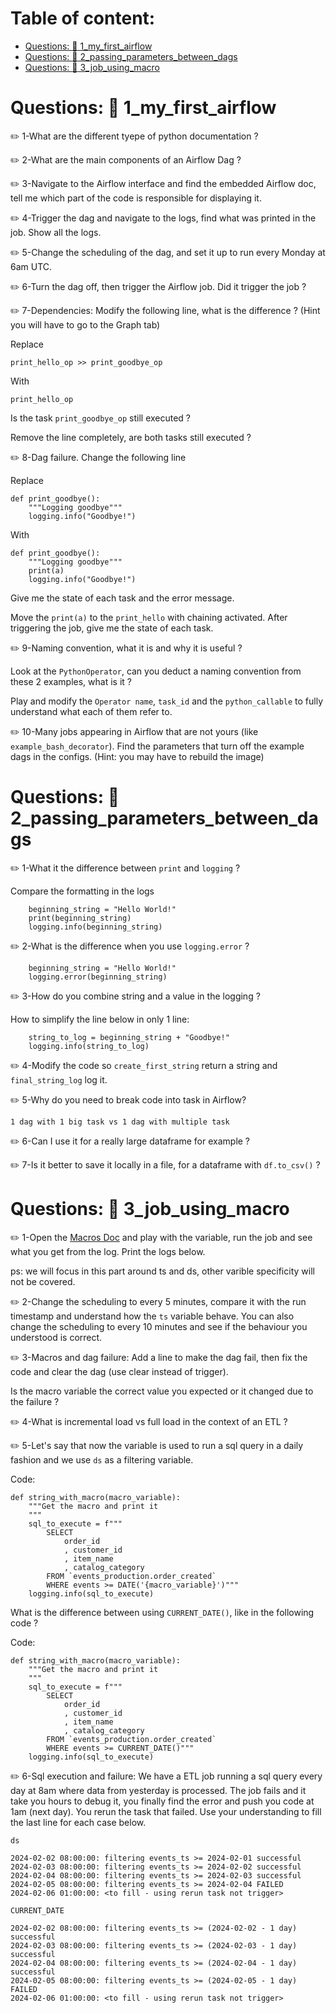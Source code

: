  # Table of content:
 - [Questions: :snake: 1_my_first_airflow ](#item-one)
 - [Questions: :snake: 2_passing_parameters_between_dags ](#item-two)
 - [Questions: :snake: 3_job_using_macro ](#item-three)
 


<a id="item-one"></a>
# Questions: :snake: 1_my_first_airflow 

:pencil2: 1-What are the different tyepe of python documentation ?

:pencil2: 2-What are the main components of an Airflow Dag ?

:pencil2: 3-Navigate to the Airflow interface and find the embedded Airflow doc, tell me which part of the code is responsible for displaying it.

:pencil2: 4-Trigger the dag and navigate to the logs, find what was printed in the job. Show all the logs.

:pencil2: 5-Change the scheduling of the dag, and set it up to run every Monday at 6am UTC.

:pencil2: 6-Turn the dag off, then trigger the Airflow job. 
Did it trigger the job ?


:pencil2: 7-Dependencies: Modify the following line, what is the difference ? (Hint you will have to go to the Graph tab)

Replace 
```
print_hello_op >> print_goodbye_op
``` 

With
```
print_hello_op
``` 
Is the task `print_goodbye_op` still executed ?

Remove the line completely, are both tasks still executed ?


:pencil2: 8-Dag failure. Change the following line

Replace
```
def print_goodbye():
    """Logging goodbye"""
    logging.info("Goodbye!")
```
With
```
def print_goodbye():
    """Logging goodbye"""
    print(a)
    logging.info("Goodbye!")
```
Give me the state of each task and the error message.

Move the `print(a)` to the `print_hello` with chaining activated.
After triggering the job, give me the state of each task. 

:pencil2: 9-Naming convention, what it is and why it is useful ? 

Look at the `PythonOperator`, can you deduct a naming convention from these 2 examples, what is it ?

Play and modify the `Operator name`, `task_id` and the `python_callable` to fully understand what each of them refer to.


:pencil2: 10-Many jobs appearing in Airflow that are not yours (like `example_bash_decorator`). Find the parameters that turn off the example dags in the configs. (Hint: you may have to rebuild the image)

<a id="item-two"></a>
# Questions: :snake: 2_passing_parameters_between_dags 

:pencil2: 1-What it the difference between `print` and `logging` ?

Compare the formatting in the logs
```
    beginning_string = "Hello World!"
    print(beginning_string)
    logging.info(beginning_string)
```

:pencil2: 2-What is the difference when you use `logging.error` ?
```
    beginning_string = "Hello World!"
    logging.error(beginning_string)
```

:pencil2: 3-How do you combine string and a value in the logging ?

How to simplify the line below in only 1 line:
```
    string_to_log = beginning_string + "Goodbye!"
    logging.info(string_to_log)
```

:pencil2: 4-Modify the code so `create_first_string` return a string and `final_string_log` log it.

:pencil2: 5-Why do you need to break code into task in Airflow?

`1 dag with 1 big task vs 1 dag with multiple task` 

:pencil2: 6-Can I use it for a really large dataframe for example ?


:pencil2: 7-Is it better to save it locally in a file, for a dataframe with `df.to_csv()` ?



<a id="item-three"></a>
# Questions: :snake: 3_job_using_macro 

:pencil2: 1-Open the [Macros Doc](https://airflow.apache.org/docs/apache-airflow/stable/templates-ref.html) and play with the variable, run the job and see what you get from the log. Print the logs below.

ps: we will focus in this part around ts and ds, other varible specificity will not be covered.

:pencil2: 2-Change the scheduling to every 5 minutes, compare it with the run timestamp and understand how the `ts` variable behave. You can also change the scheduling to every 10 minutes and see if the behaviour you understood is correct.

:pencil2: 3-Macros and dag failure: Add a line to make the dag fail, then fix the code and clear the dag (use clear instead of trigger). 

Is the macro variable the correct value you expected or it changed due to the failure ?


:pencil2: 4-What is incremental load vs full load in the context of an ETL ?


:pencil2: 5-Let's say that now the variable is used to run a sql query in a daily fashion and we use `ds` as a filtering variable. 

Code:
```
def string_with_macro(macro_variable):
    """Get the macro and print it
    """
    sql_to_execute = f"""
        SELECT 
            order_id
            , customer_id 
            , item_name
            , catalog_category
        FROM `events_production.order_created`
        WHERE events >= DATE('{macro_variable}')"""
    logging.info(sql_to_execute)
```


What is the difference between using `CURRENT_DATE()`, like in the following code ?

Code:
```
def string_with_macro(macro_variable):
    """Get the macro and print it
    """
    sql_to_execute = f"""
        SELECT 
            order_id
            , customer_id 
            , item_name
            , catalog_category
        FROM `events_production.order_created`
        WHERE events >= CURRENT_DATE()"""
    logging.info(sql_to_execute)
```

:pencil2: 6-Sql execution and failure: We have a ETL job running a sql query every day at 8am where data from yesterday is processed. The job fails and it take you hours to debug it, you finally find the error and push you code at 1am (next day). You rerun the task that failed. Use your understanding to fill the last line for each case below.

`ds`
```
2024-02-02 08:00:00: filtering events_ts >= 2024-02-01 successful
2024-02-03 08:00:00: filtering events_ts >= 2024-02-02 successful
2024-02-04 08:00:00: filtering events_ts >= 2024-02-03 successful
2024-02-05 08:00:00: filtering events_ts >= 2024-02-04 FAILED
2024-02-06 01:00:00: <to fill - using rerun task not trigger>
```

`CURRENT_DATE`
```
2024-02-02 08:00:00: filtering events_ts >= (2024-02-02 - 1 day) successful
2024-02-03 08:00:00: filtering events_ts >= (2024-02-03 - 1 day) successful
2024-02-04 08:00:00: filtering events_ts >= (2024-02-04 - 1 day) successful
2024-02-05 08:00:00: filtering events_ts >= (2024-02-05 - 1 day) FAILED
2024-02-06 01:00:00: <to fill - using rerun task not trigger>
```


